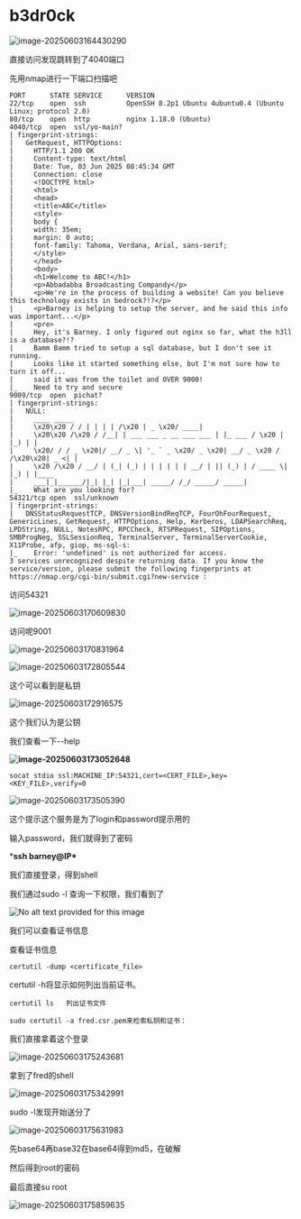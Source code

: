 # b3dr0ck


![image-20250603164430290](./assets/image-20250603164430290.png)

直接访问发现跳转到了4040端口

先用nmap进行一下端口扫描吧

```
PORT      STATE SERVICE      VERSION
22/tcp    open  ssh          OpenSSH 8.2p1 Ubuntu 4ubuntu0.4 (Ubuntu Linux; protocol 2.0)
80/tcp    open  http         nginx 1.18.0 (Ubuntu)
4040/tcp  open  ssl/yo-main?
| fingerprint-strings:
|   GetRequest, HTTPOptions:
|     HTTP/1.1 200 OK
|     Content-type: text/html
|     Date: Tue, 03 Jun 2025 08:45:34 GMT
|     Connection: close
|     <!DOCTYPE html>
|     <html>
|     <head>
|     <title>ABC</title>
|     <style>
|     body {
|     width: 35em;
|     margin: 0 auto;
|     font-family: Tahoma, Verdana, Arial, sans-serif;
|     </style>
|     </head>
|     <body>
|     <h1>Welcome to ABC!</h1>
|     <p>Abbadabba Broadcasting Compandy</p>
|     <p>We're in the process of building a website! Can you believe this technology exists in bedrock?!?</p>
|     <p>Barney is helping to setup the server, and he said this info was important...</p>
|     <pre>
|     Hey, it's Barney. I only figured out nginx so far, what the h3ll is a database?!?
|     Bamm Bamm tried to setup a sql database, but I don't see it running.
|     Looks like it started something else, but I'm not sure how to turn it off...
|     said it was from the toilet and OVER 9000!
|_    Need to try and secure
9009/tcp  open  pichat?
| fingerprint-strings:
|   NULL:
|     ____ _____
|     \x20\x20 / / | | | | /\x20 | _ \x20/ ____|
|     \x20\x20 /\x20 / /__| | ___ ___ _ __ ___ ___ | |_ ___ / \x20 | |_) | |
|     \x20/ / / _ \x20|/ __/ _ \| '_ ` _ \x20/ _ \x20| __/ _ \x20 / /\x20\x20| _ <| |
|     \x20 /\x20 / __/ | (_| (_) | | | | | | __/ | || (_) | / ____ \| |_) | |____
|     ___|_|______/|_| |_| |_|___| _____/ /_/ _____/ _____|
|_    What are you looking for?
54321/tcp open  ssl/unknown
| fingerprint-strings:
|   DNSStatusRequestTCP, DNSVersionBindReqTCP, FourOhFourRequest, GenericLines, GetRequest, HTTPOptions, Help, Kerberos, LDAPSearchReq, LPDString, NULL, NotesRPC, RPCCheck, RTSPRequest, SIPOptions, SMBProgNeg, SSLSessionReq, TerminalServer, TerminalServerCookie, X11Probe, afp, giop, ms-sql-s:
|_    Error: 'undefined' is not authorized for access.
3 services unrecognized despite returning data. If you know the service/version, please submit the following fingerprints at https://nmap.org/cgi-bin/submit.cgi?new-service :
```





访问54321


![image-20250603170609830](.\assets\image-20250603170609830.png)

访问呢9001

![image-20250603170831964](.\assets\image-20250603170831964.png)

![image-20250603172805544](.\assets\image-20250603172805544.png)

这个可以看到是私钥

![image-20250603172916575](.\assets\image-20250603172916575.png)


这个我们认为是公钥



我们查看一下--help


**![image-20250603173052648](.\assets\image-20250603173052648.png)**


```
socat stdio ssl:MACHINE_IP:54321,cert=<CERT_FILE>,key=<KEY_FILE>,verify=0
```

![image-20250603173505390](.\assets\image-20250603173505390.png)


这个提示这个服务是为了login和password提示用的

输入password，我们就得到了密码

***ssh barney@IP\***

我们直接登录，得到shell

我们通过sudo -l 查询一下权限，我们看到了

![No alt text provided for this image](https://media.licdn.com/dms/image/v2/D4D12AQFEyn2hOJB6Mg/article-inline_image-shrink_400_744/article-inline_image-shrink_400_744/0/1661619728527?e=2147483647&v=beta&t=2mSmUACaiEyjKOttqaOnlI0CQu2pcVFD_BHvLJ6SxJQ)

我们可以查看证书信息

查看证书信息
```
certutil -dump <certificate_file>
```
certutil -h将显示如何列出当前证书。
```
certutil ls   列出证书文件
```

```
sudo certutil -a fred.csr.pem来检索私钥和证书：
```

我们直接拿着这个登录

![image-20250603175243681](.\assets\image-20250603175243681.png)

拿到了fred的shell

![image-20250603175342991](.\assets\image-20250603175342991.png)

sudo -l发现开始送分了

![image-20250603175631983](.\assets\image-20250603175631983.png)


先base64再base32在base64得到md5，在破解

然后得到root的密码

最后直接su root

![image-20250603175859635](.\assets\image-20250603175859635.png)


